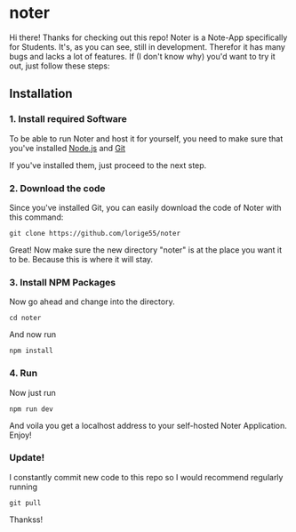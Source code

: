 # noter

Hi there! Thanks for checking out this repo! Noter is a Note-App specifically for Students. It's, as you can see, still in development. Therefor it has many bugs and lacks a lot of features. If (I don't know why) you'd want to try it out, just follow these steps:

## Installation
### 1. Install required Software

To be able to run Noter and host it for yourself, you need to make sure that you've installed [Node.js](https://nodejs.org/en) and [Git](https://git-scm.com/downloads)

If you've installed them, just proceed to the next step.

### 2. Download the code

Since you've installed Git, you can easily download the code of Noter with this command:

```
git clone https://github.com/lorige55/noter
```

Great! Now make sure the new directory "noter" is at the place you want it to be. Because this is where it will stay.

### 3. Install NPM Packages

Now go ahead and change into the directory.

```
cd noter
```

And now run

```
npm install
```

### 4. Run

Now just run

```
npm run dev
```

And voila you get a localhost address to your self-hosted Noter Application. Enjoy!

### Update!

I constantly commit new code to this repo so I would recommend regularly running

```
git pull
```

Thankss!
